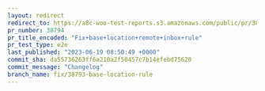 ```yaml
---
layout: redirect
redirect_to: https://a8c-woo-test-reports.s3.amazonaws.com/public/pr/38794/e2e/index.html
pr_number: 38794
pr_title_encoded: "Fix+base+location+remote+inbox+rule"
pr_test_type: e2e
last_published: "2023-06-19 08:50:49 +0000"
commit_sha: da55736263ff6a210a2f50457c7b14efebd75620
commit_message: "Changelog"
branch_name: fix/38793-base-location-rule
---
```

